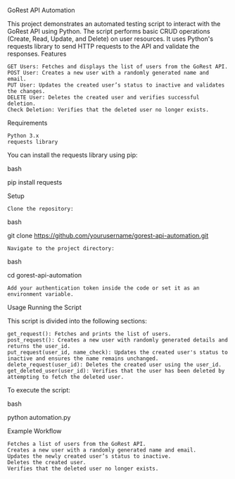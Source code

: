 GoRest API Automation

This project demonstrates an automated testing script to interact with the GoRest API using Python. The script performs basic CRUD operations (Create, Read, Update, and Delete) on user resources. It uses Python's requests library to send HTTP requests to the API and validate the responses.
Features

    GET Users: Fetches and displays the list of users from the GoRest API.
    POST User: Creates a new user with a randomly generated name and email.
    PUT User: Updates the created user’s status to inactive and validates the changes.
    DELETE User: Deletes the created user and verifies successful deletion.
    Check Deletion: Verifies that the deleted user no longer exists.

Requirements

    Python 3.x
    requests library

You can install the requests library using pip:

bash

pip install requests

Setup

    Clone the repository:

bash

git clone https://github.com/yourusername/gorest-api-automation.git

    Navigate to the project directory:

bash

cd gorest-api-automation

    Add your authentication token inside the code or set it as an environment variable.

Usage
Running the Script

This script is divided into the following sections:

    get_request(): Fetches and prints the list of users.
    post_request(): Creates a new user with randomly generated details and returns the user_id.
    put_request(user_id, name_check): Updates the created user's status to inactive and ensures the name remains unchanged.
    delete_request(user_id): Deletes the created user using the user_id.
    get_deleted_user(user_id): Verifies that the user has been deleted by attempting to fetch the deleted user.

To execute the script:

bash

python automation.py

Example Workflow

    Fetches a list of users from the GoRest API.
    Creates a new user with a randomly generated name and email.
    Updates the newly created user’s status to inactive.
    Deletes the created user.
    Verifies that the deleted user no longer exists.

